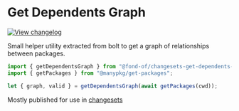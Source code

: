 # Get Dependents Graph

[![View changelog](https://img.shields.io/badge/changelogs.xyz-Explore%20Changelog-brightgreen)](https://changelogs.xyz/@fond-of/changesets-get-dependents-graph)

Small helper utility extracted from bolt to get a graph of relationships between packages.

```ts
import { getDependentsGraph } from "@fond-of/changesets-get-dependents-graph";
import { getPackages } from "@manypkg/get-packages";

let { graph, valid } = getDependentsGraph(await getPackages(cwd));
```

Mostly published for use in [changesets](https://www.npmjs.com/package/@fond-of/changesets-cli)
